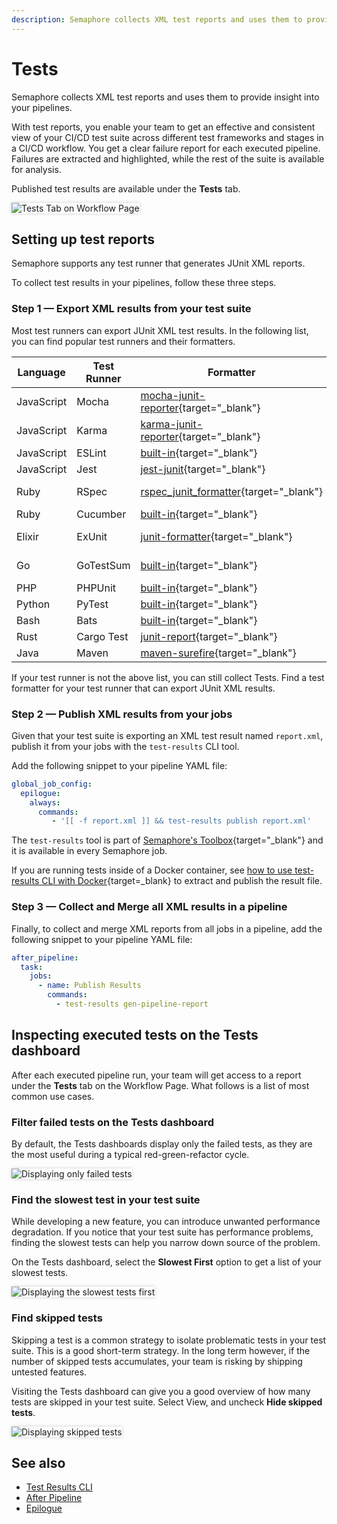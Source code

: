 ```yaml
---
description: Semaphore collects XML test reports and uses them to provide insight into your pipelines.
---
```


# Tests

Semaphore collects XML test reports and uses them to provide insight into your
pipelines.

With test reports, you enable your team to get an effective and consistent view
of your CI/CD test suite across different test frameworks and stages in a
CI/CD workflow. You get a clear failure report for each executed pipeline.
Failures are extracted and highlighted, while the rest of the suite is
available for analysis.

Published test results are available under the **Tests** tab.

<img style="box-shadow: 0px 0px 5px #ccc" src="/essentials/img/test-summary/tests-tab.png" alt="Tests Tab on Workflow Page">

## Setting up test reports

Semaphore supports any test runner that generates JUnit XML reports.

To collect test results in your pipelines, follow these three steps.

### Step 1 &mdash; Export XML results from your test suite

Most test runners can export JUnit XML test results. In the following list, you
can find popular test runners and their formatters.

| Language   | Test Runner  | Formatter                                                                                                             | Example                                                                                                  |
|------------|--------------|-----------------------------------------------------------------------------------------------------------------------|------------------------------------------------------------------|
| JavaScript | Mocha        | [mocha-junit-reporter](https://www.npmjs.com/package/mocha-junit-reporter){target="_blank"}                           | &mdash;
| JavaScript | Karma        | [karma-junit-reporter](https://www.npmjs.com/package/karma-junit-reporter){target="_blank"}                           | &mdash;
| JavaScript | ESLint       | [built-in](https://eslint.org/docs/user-guide/formatters/#junit){target="_blank"}                                     | &mdash;
| JavaScript | Jest         | [jest-junit](https://www.npmjs.com/package/jest-junit){target="_blank"}                                               | &mdash;
| Ruby       | RSpec        | [rspec_junit_formatter](https://github.com/sj26/rspec_junit_formatter){target="_blank"}                            | [Exporting XML reports with RSpec][test-results-example-rspec]{target="_blank"}
| Ruby       | Cucumber     | [built-in](https://relishapp.com/cucumber/cucumber/docs/formatters/junit-output-formatter){target="_blank"}           | &mdash;
| Elixir     | ExUnit       | [junit-formatter](https://github.com/victorolinasc/junit-formatter){target="_blank"}                                  | [Exporting XML reports from ExUnit][test-results-example-exunit]{target="_blank"}
| Go         | GoTestSum    | [built-in](https://github.com/gotestyourself/gotestsum#junit-xml-output){target="_blank"}                             | [Exporting XML reports with GoTestSum][test-results-example-go]{target="_blank"}
| PHP        | PHPUnit      | [built-in](https://phpunit.readthedocs.io/en/9.5/textui.html?highlight=junit){target="_blank"}                        | &mdash;
| Python     | PyTest       | [built-in](https://docs.pytest.org/en/6.2.x/usage.html#creating-junitxml-format-files){target="_blank"}               | &mdash;
| Bash       | Bats         | [built-in](https://bats-core.readthedocs.io/en/latest/usage.html){target="_blank"}                                    | &mdash;
| Rust       | Cargo Test   | [junit-report](https://crates.io/crates/junit-report){target="_blank"}                                                | &mdash;
| Java       | Maven        | [maven-surefire](https://maven.apache.org/surefire/maven-surefire-plugin/examples/junit.html){target="_blank"}        | &mdash;

If your test runner is not the above list, you can still collect Tests. Find a
test formatter for your test runner that can export JUnit XML results.

### Step 2 &mdash; Publish XML results from your jobs

Given that your test suite is exporting an XML test result named `report.xml`,
publish it from your jobs with the `test-results` CLI tool.

Add the following snippet to your pipeline YAML file:

``` yaml
global_job_config:
  epilogue:
    always:
      commands:
         - '[[ -f report.xml ]] && test-results publish report.xml'
```

The `test-results` tool is part of [Semaphore's Toolbox][toolbox]{target="_blank"}
and it is available in every Semaphore job.

If you are running tests inside of a Docker container, see
[how to use test-results CLI with Docker][working-with-docker]{target=_blank}
to extract and publish the result file.

### Step 3 &mdash; Collect and Merge all XML results in a pipeline

Finally, to collect and merge XML reports from all jobs in a pipeline, add the
following snippet to your pipeline YAML file:

``` yaml
after_pipeline:
  task:
    jobs:
      - name: Publish Results
        commands:
          - test-results gen-pipeline-report
```

## Inspecting executed tests on the Tests dashboard

After each executed pipeline run, your team will get access to a report under
the **Tests** tab on the Workflow Page. What follows is a list of most common
use cases.

### Filter failed tests on the Tests dashboard

By default, the Tests dashboards display only the failed tests, as they are the
most useful during a typical red-green-refactor cycle.

<img style="box-shadow: 0px 0px 5px #ccc" src="/essentials/img/test-summary/failed-tests.png" alt="Displaying only failed tests">

### Find the slowest test in your test suite

While developing a new feature, you can introduce unwanted performance
degradation. If you notice that your test suite has performance problems,
finding the slowest tests can help you narrow down source of the problem.

On the Tests dashboard, select the **Slowest First** option to get a list of
your slowest tests.

<img style="box-shadow: 0px 0px 5px #ccc" src="/essentials/img/test-summary/slowest-first.png" alt="Displaying the slowest tests first">

### Find skipped tests

Skipping a test is a common strategy to isolate problematic tests in your test
suite. This is a good short-term strategy. In the long term however, if the
number of skipped tests accumulates, your team is risking by shipping untested
features.

Visiting the Tests dashboard can give you a good overview of how many tests are
skipped in your test suite. Select View, and uncheck **Hide skipped tests**.

<img style="box-shadow: 0px 0px 5px #ccc" src="/essentials/img/test-summary/skipped-tests.png" alt="Displaying skipped tests">

## See also

- [Test Results CLI](/reference/test-results-cli-reference/)
- [After Pipeline](/reference/pipeline-yaml-reference/#after_pipeline)
- [Epilogue](/reference/pipeline-yaml-reference/#the-epilogue-property)

[toolbox]: /reference/toolbox-reference/
[working-with-docker]: /reference/test-results-cli-reference/#working-with-docker
[test-results-example-rspec]: /programming-languages/ruby/#test-summary
[test-results-example-exunit]: /programming-languages/elixir/#test-summary
[test-results-example-go]: /programming-languages/go/#test-summary
